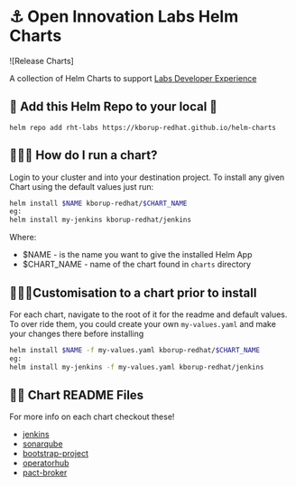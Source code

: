 # ⚓️ Open Innovation Labs Helm Charts

![Release Charts]

A collection of Helm Charts to support [Labs Developer Experience](https://github.com/kborup-redhat/ubiquitous-journey)

## 🧰 Add this Helm Repo to your local 🧰
```
helm repo add rht-labs https://kborup-redhat.github.io/helm-charts
```

## 🏃‍♀️💨 How do I run a chart?
Login to your cluster and into your destination project. To install any given Chart using the default values just run:
```bash
helm install $NAME kborup-redhat/$CHART_NAME
eg:
helm install my-jenkins kborup-redhat/jenkins
```
Where:
* $NAME - is the name you want to give the installed Helm App
* $CHART_NAME - name of the chart found in `charts` directory


## 🏃‍♂️💨Customisation to a chart prior to install
For each chart, navigate to the root of it for the readme and default values. To over ride them, you could create your own `my-values.yaml` and make your changes there before installing
```bash
helm install $NAME -f my-values.yaml kborup-redhat/$CHART_NAME
eg:
helm install my-jenkins -f my-values.yaml kborup-redhat/jenkins
```

## 👩‍🏫 Chart README Files
For more info on each chart checkout these!
* [jenkins](/charts/jenkins)
* [sonarqube](/charts/sonarqube)
* [bootstrap-project](/charts/bootstrap-project)
* [operatorhub](/charts/operatorhub)
* [pact-broker](/charts/pact-broker)
